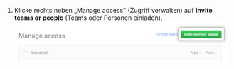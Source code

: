 1. Klicke rechts neben „Manage access" (Zugriff verwalten) auf **Invite teams or people** (Teams oder Personen einladen). ![Schaltfläche "Invite teams or people" (Teams oder Personen einladen)](/assets/images/help/repository/manage-access-invite-button.png)

